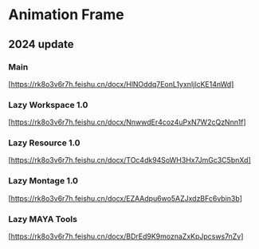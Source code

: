 # Animation Frame
## 2024 update
### Main
[https://rk8o3v6r7h.feishu.cn/docx/HlNOddq7EonL1yxnIjlcKE14nWd]
### Lazy Workspace 1.0
[https://rk8o3v6r7h.feishu.cn/docx/NnwwdEr4coz4uPxN7W2cQzNnn1f]
### Lazy Resource 1.0
[https://rk8o3v6r7h.feishu.cn/docx/TOc4dk94SoWH3Hx7JmGc3C5bnXd]
### Lazy Montage 1.0
[https://rk8o3v6r7h.feishu.cn/docx/EZAAdpu6wo5AZJxdzBFc6vbin3b]
### Lazy MAYA Tools
[https://rk8o3v6r7h.feishu.cn/docx/BDrEd9K9moznaZxKpJpcsws7nZv]